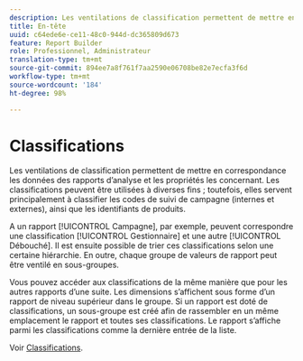 ```yaml
---
description: Les ventilations de classification permettent de mettre en correspondance les données des rapports d’analyse et les propriétés les concernant. Les classifications peuvent être utilisées à diverses fins ; toutefois, elles servent principalement à classifier les codes de suivi de campagne (internes et externes), ainsi que les identifiants de produits.
title: En-tête
uuid: c64ede6e-ce11-48c0-944d-dc365809d673
feature: Report Builder
role: Professionnel, Administrateur
translation-type: tm+mt
source-git-commit: 894ee7a8f761f7aa2590e06708be82e7ecfa3f6d
workflow-type: tm+mt
source-wordcount: '184'
ht-degree: 98%

---
```



# Classifications

Les ventilations de classification permettent de mettre en correspondance les données des rapports d’analyse et les propriétés les concernant. Les classifications peuvent être utilisées à diverses fins ; toutefois, elles servent principalement à classifier les codes de suivi de campagne (internes et externes), ainsi que les identifiants de produits.

A un rapport [!UICONTROL Campagne], par exemple, peuvent correspondre une classification [!UICONTROL Gestionnaire] et une autre [!UICONTROL Débouché]. Il est ensuite possible de trier ces classifications selon une certaine hiérarchie. En outre, chaque groupe de valeurs de rapport peut être ventilé en sous-groupes.

Vous pouvez accéder aux classifications de la même manière que pour les autres rapports d’une suite. Les dimensions s’affichent sous forme d’un rapport de niveau supérieur dans le groupe. Si un rapport est doté de classifications, un sous-groupe est créé afin de rassembler en un même emplacement le rapport et toutes ses classifications. Le rapport s’affiche parmi les classifications comme la dernière entrée de la liste.

Voir [Classifications](/help/components/classifications/c-classifications.md).

